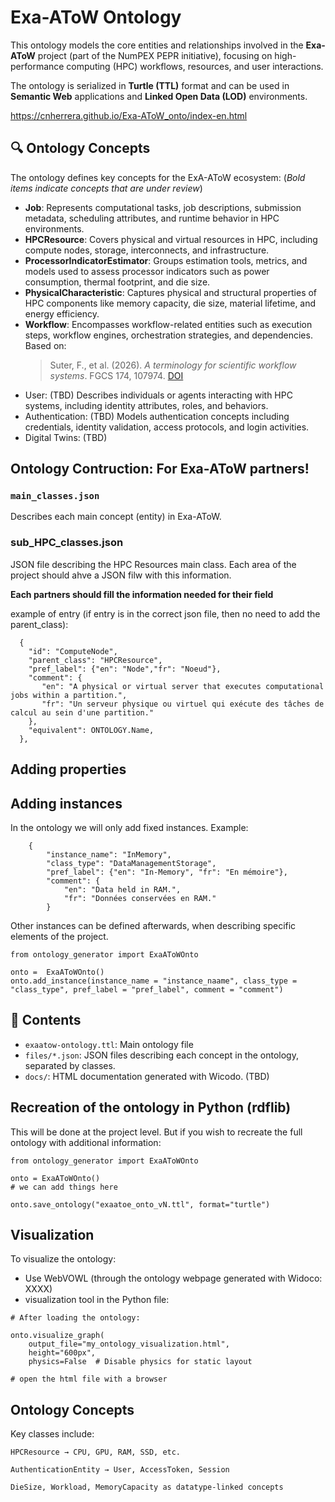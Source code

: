 # Exa-AToW Ontology

This ontology models the core entities and relationships involved in the **Exa-AToW**  project (part of the NumPEX PEPR initiative), focusing on high-performance computing (HPC) workflows, resources, and user interactions.

The ontology is serialized in **Turtle (TTL)** format and can be used in **Semantic Web** applications and **Linked Open Data (LOD)** environments.

https://cnherrera.github.io/Exa-AToW_onto/index-en.html


## 🔍 Ontology Concepts

The ontology defines key concepts for the ExA-AToW ecosystem:
(*Bold items indicate concepts that are under review*)
- **Job**: Represents computational tasks, job descriptions, submission metadata, scheduling attributes, and runtime behavior in HPC environments.
- **HPCResource**: Covers physical and virtual resources in HPC, including compute nodes, storage, interconnects, and infrastructure.
- **ProcessorIndicatorEstimator**: Groups estimation tools, metrics, and models used to assess processor indicators such as power consumption, thermal footprint, and die size.
- **PhysicalCharacteristic**: Captures physical and structural properties of HPC components like memory capacity, die size, material lifetime, and energy efficiency.
- **Workflow**: Encompasses workflow-related entities such as execution steps, workflow engines, orchestration strategies, and dependencies. Based on:  
  > Suter, F., et al. (2026). *A terminology for scientific workflow systems*. FGCS 174, 107974. [DOI](https://doi.org/10.1016/j.future.2025.107974)
- User: (TBD) Describes individuals or agents interacting with HPC systems, including identity attributes, roles, and behaviors.
- Authentication: (TBD) Models authentication concepts including credentials, identity validation, access protocols, and login activities.
- Digital Twins: (TBD)


## Ontology Contruction: For Exa-AToW partners! 
### `main_classes.json`
Describes each main concept (entity) in Exa-AToW. 

### sub_HPC_classes.json
  JSON file describing the HPC Resources main class. 
  Each area of the project should ahve a JSON filw with this information.

  **Each partners should fill the information needed for their field**

example of entry (if entry is in the correct json file, then no need to add the parent_class):
```
  {
    "id": "ComputeNode",
    "parent_class": "HPCResource",
    "pref_label": {"en": "Node","fr": "Noeud"},
    "comment": {
       "en": "A physical or virtual server that executes computational jobs within a partition.",
       "fr": "Un serveur physique ou virtuel qui exécute des tâches de calcul au sein d'une partition."
    },
    "equivalent": ONTOLOGY.Name,
  },
```
## Adding properties



## Adding instances
In the ontology we will only add fixed instances.
Example:
```
    {
        "instance_name": "InMemory",
        "class_type": "DataManagementStorage",
        "pref_label": {"en": "In-Memory", "fr": "En mémoire"},
        "comment": {
            "en": "Data held in RAM.",
            "fr": "Données conservées en RAM."
        }

```

Other instances can be defined afterwards, when describing specific elements of the project.

```
from ontology_generator import ExaAToWOnto

onto =  ExaAToWOnto()
onto.add_instance(instance_name = "instance_naame", class_type = "class_type", pref_label = "pref_label", comment = "comment")
```


## 📁 Contents

- `exaatow-ontology.ttl`: Main ontology file
- `files/*.json`: JSON files describing each concept in the ontology, separated by classes.
- `docs/`: HTML documentation generated with Wicodo. (TBD)

## Recreation of the ontology in Python (rdflib)
This will be done at the project level. But if you wish to recreate the full ontology with additional information:
```
from ontology_generator import ExaAToWOnto

onto = ExaAToWOnto()
# we can add things here

onto.save_ontology("exaatoe_onto_vN.ttl", format="turtle")

```



## Visualization

To visualize the ontology:

- Use WebVOWL (through the ontology webpage generated with Widoco: XXXX)
- visualization tool in the Python file:
```
# After loading the ontology:

onto.visualize_graph(
    output_file="my_ontology_visualization.html",
    height="600px",
    physics=False  # Disable physics for static layout

# open the html file with a browser

```


## Ontology Concepts

Key classes include:

    HPCResource → CPU, GPU, RAM, SSD, etc.

    AuthenticationEntity → User, AccessToken, Session

    DieSize, Workload, MemoryCapacity as datatype-linked concepts



